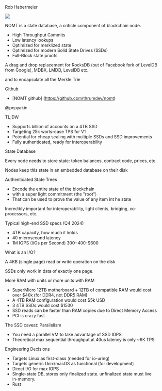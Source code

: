 Rob Habermeier

![](dwe_NOMT_Trie.png)


NOMT is a state database, a criticle component of blockchain node.
- High Throughput Commits
- Low latency lookups
- Optimized for merklized state
- Optimized for modern Solid State Drives (SSDs)
- Full-Block state proofs

A drag and drop replacement for RocksDB (out of Facebook fork of LevelDB from Google), MDBX, LMDB, LevelDB etc.

and to encapsulate all the Merkle Trie

Github 
- [NOMT github] (https://github.com/thrumdev/nomt)

@pepyakin

TL;DW
- Supports billion of accounts on a 4TB SSD
- Targeting 25k worts-case TPS for V1
- Potential for cheap scaling with multiple SSDs and SSD improvements
- Fully authenticated, ready for interoperability


State Database

Every node needs to store state: token balances, contract code, prices, etc.

Nodes keep this state in an embedded database on their disk

Authenticated State Trees
- Encode the entire state of the blockchain
- with a super light commitment (the "root")
- That can be used to prove the value of any item int he state

Incredibly important for interoperability, light clients, bridging, co-processors, etc.

Typical high-end SSD specs (Q4 2024)
- 4TB capacity, how much it holds
- 40 microsecond latency
- 1M IOPS (I/Os per Second)
$300-$400-$600

What is an I/O?

A 4KB (single page) read or write operation on the disk

SSDs only work in data of exactly one page.


More RAM with units or more units with RAM

- SuperMicro 12TB motherboard + 12TB of compatible RAM would cost over $40k (for DDR4, not DDR5 RAM)
- A 4TB RAM configuration would cost $5k USD
- 3 4TB SSDs would cost $1500
- SSD reads can be faster than RAM copies due to Direct Memory Access
- PCI is crazy fast

The SSD caveat: Parallelism
- You need a parallel VM to take advantage of SSD IOPS
- Theoretical max sequential throughput at 40us latency is only ~6K TPS

Engineering Decisions
- Targets Linux as first-class (needed for io-uring)
- Targets generic Unix/macOS as functional (for development)
- Direct I/O for max IOPS
- Single-state DB, stores only finalized state.  unfinalized state must live in-memory.
- Rust



